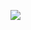 ![](https://media.githubusercontent.com/media/dyzz/dyzz.github.io/master/images/ProfessionProfessor.png)